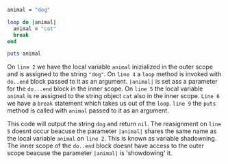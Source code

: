 ```ruby
animal = "dog"

loop do |animal|
  animal = "cat"
  break
end

puts animal
```

On `line 2` we have the local variable `animal` inizialized in the outer scope and is assigned to the string `"dog"`. On `line 4` a `loop` method is invoked with  `do..end` block passed to it as an argument. `|animal|` is set ass a parameter for the `do...end` block in the inner scope. On `line 5` the local variable `animal` is re assigned to the string object `cat` also in the inner scope. `Line 6` we have a `break` statement which takes us out of the `loop`. `line 9` the `puts` method is called with `animal` passed to it as an argument.

This code will output the string `dog` and return `nil`. The reasignment on `line 5` doesnt occur beacuse the parameter `|animal|` shares the same name as the local variable `animal` on `line 2`. This is known as variable shadowning. The inner scope of the `do..end` block doesnt have access to the outer scope beacuse the parameter `|animal|` is 'showdowing' it.
